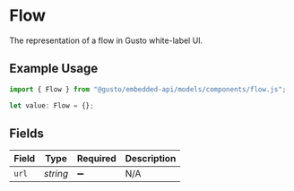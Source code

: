 # Flow

The representation of a flow in Gusto white-label UI.

## Example Usage

```typescript
import { Flow } from "@gusto/embedded-api/models/components/flow.js";

let value: Flow = {};
```

## Fields

| Field              | Type               | Required           | Description        |
| ------------------ | ------------------ | ------------------ | ------------------ |
| `url`              | *string*           | :heavy_minus_sign: | N/A                |